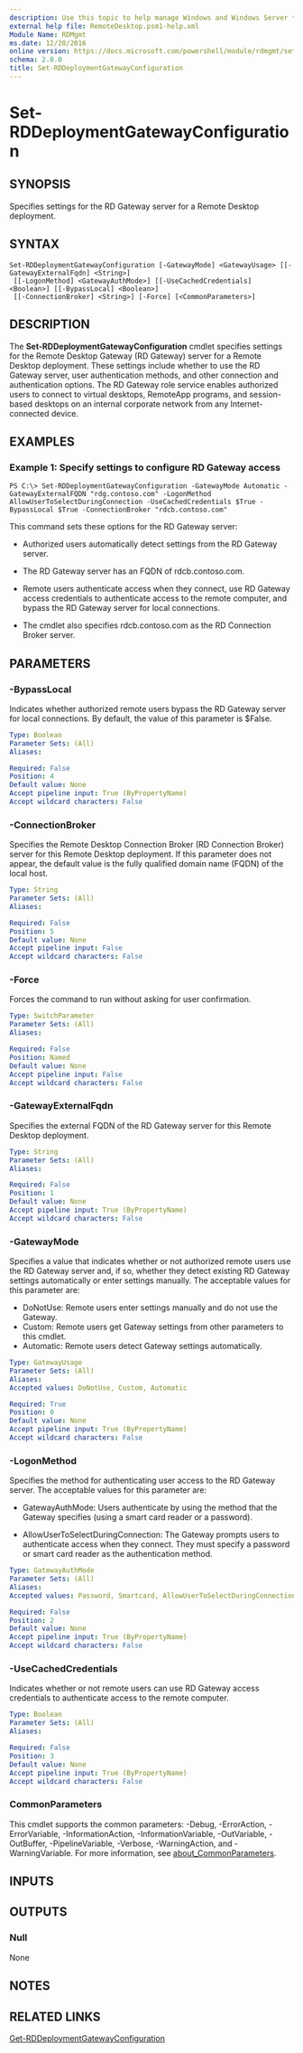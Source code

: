 ```yaml
---
description: Use this topic to help manage Windows and Windows Server technologies with Windows PowerShell.
external help file: RemoteDesktop.psm1-help.xml
Module Name: RDMgmt
ms.date: 12/20/2016
online version: https://docs.microsoft.com/powershell/module/rdmgmt/set-rddeploymentgatewayconfiguration?view=windowsserver2019-ps&wt.mc_id=ps-gethelp
schema: 2.0.0
title: Set-RDDeploymentGatewayConfiguration
---
```


# Set-RDDeploymentGatewayConfiguration

## SYNOPSIS
Specifies settings for the RD Gateway server for a Remote Desktop deployment.

## SYNTAX

```
Set-RDDeploymentGatewayConfiguration [-GatewayMode] <GatewayUsage> [[-GatewayExternalFqdn] <String>]
 [[-LogonMethod] <GatewayAuthMode>] [[-UseCachedCredentials] <Boolean>] [[-BypassLocal] <Boolean>]
 [[-ConnectionBroker] <String>] [-Force] [<CommonParameters>]
```

## DESCRIPTION
The **Set-RDDeploymentGatewayConfiguration** cmdlet specifies settings for the Remote Desktop Gateway (RD Gateway) server for a Remote Desktop deployment.
These settings include whether to use the RD Gateway server, user authentication methods, and other connection and authentication options.
The RD Gateway role service enables authorized users to connect to virtual desktops, RemoteApp programs, and session-based desktops on an internal corporate network from any Internet-connected device.

## EXAMPLES

### Example 1: Specify settings to configure RD Gateway access
```
PS C:\> Set-RDDeploymentGatewayConfiguration -GatewayMode Automatic -GatewayExternalFQDN "rdg.contoso.com" -LogonMethod AllowUserToSelectDuringConnection -UseCachedCredentials $True -BypassLocal $True -ConnectionBroker "rdcb.contoso.com"
```

This command sets these options for the RD Gateway server:

- Authorized users automatically detect settings from the RD Gateway server.

- The RD Gateway server has an FQDN of rdcb.contoso.com.

- Remote users authenticate access when they connect, use RD Gateway access credentials to authenticate access to the remote computer, and bypass the RD Gateway server for local connections.

- The cmdlet also specifies rdcb.contoso.com as the RD Connection Broker server.

## PARAMETERS

### -BypassLocal
Indicates whether authorized remote users bypass the RD Gateway server for local connections.
By default, the value of this parameter is $False.

```yaml
Type: Boolean
Parameter Sets: (All)
Aliases:

Required: False
Position: 4
Default value: None
Accept pipeline input: True (ByPropertyName)
Accept wildcard characters: False
```

### -ConnectionBroker
Specifies the Remote Desktop Connection Broker (RD Connection Broker) server for this Remote Desktop deployment.
If this parameter does not appear, the default value is the fully qualified domain name (FQDN) of the local host.

```yaml
Type: String
Parameter Sets: (All)
Aliases:

Required: False
Position: 5
Default value: None
Accept pipeline input: False
Accept wildcard characters: False
```

### -Force
Forces the command to run without asking for user confirmation.

```yaml
Type: SwitchParameter
Parameter Sets: (All)
Aliases:

Required: False
Position: Named
Default value: None
Accept pipeline input: False
Accept wildcard characters: False
```

### -GatewayExternalFqdn
Specifies the external FQDN of the RD Gateway server for this Remote Desktop deployment.

```yaml
Type: String
Parameter Sets: (All)
Aliases:

Required: False
Position: 1
Default value: None
Accept pipeline input: True (ByPropertyName)
Accept wildcard characters: False
```

### -GatewayMode
Specifies a value that indicates whether or not authorized remote users use the RD Gateway server and, if so, whether they detect existing RD Gateway settings automatically or enter settings manually.
The acceptable values for this parameter are:

- DoNotUse: Remote users enter settings manually and do not use the Gateway.
- Custom: Remote users get Gateway settings from other parameters to this cmdlet.
- Automatic: Remote users detect Gateway settings automatically.

```yaml
Type: GatewayUsage
Parameter Sets: (All)
Aliases:
Accepted values: DoNotUse, Custom, Automatic

Required: True
Position: 0
Default value: None
Accept pipeline input: True (ByPropertyName)
Accept wildcard characters: False
```

### -LogonMethod
Specifies the method for authenticating user access to the RD Gateway server.
The acceptable values for this parameter are:

- GatewayAuthMode: Users authenticate by using the method that the Gateway specifies (using a smart card reader or a password).

- AllowUserToSelectDuringConnection: The Gateway prompts users to authenticate access when they connect.
They must specify a password or smart card reader as the authentication method.

```yaml
Type: GatewayAuthMode
Parameter Sets: (All)
Aliases:
Accepted values: Password, Smartcard, AllowUserToSelectDuringConnection

Required: False
Position: 2
Default value: None
Accept pipeline input: True (ByPropertyName)
Accept wildcard characters: False
```

### -UseCachedCredentials
Indicates whether or not remote users can use RD Gateway access credentials to authenticate access to the remote computer.

```yaml
Type: Boolean
Parameter Sets: (All)
Aliases:

Required: False
Position: 3
Default value: None
Accept pipeline input: True (ByPropertyName)
Accept wildcard characters: False
```

### CommonParameters
This cmdlet supports the common parameters: -Debug, -ErrorAction, -ErrorVariable, -InformationAction, -InformationVariable, -OutVariable, -OutBuffer, -PipelineVariable, -Verbose, -WarningAction, and -WarningVariable. For more information, see [about_CommonParameters](https://go.microsoft.com/fwlink/?LinkID=113216).

## INPUTS

## OUTPUTS

### Null
None

## NOTES

## RELATED LINKS

[Get-RDDeploymentGatewayConfiguration](./Get-RDDeploymentGatewayConfiguration.md)

